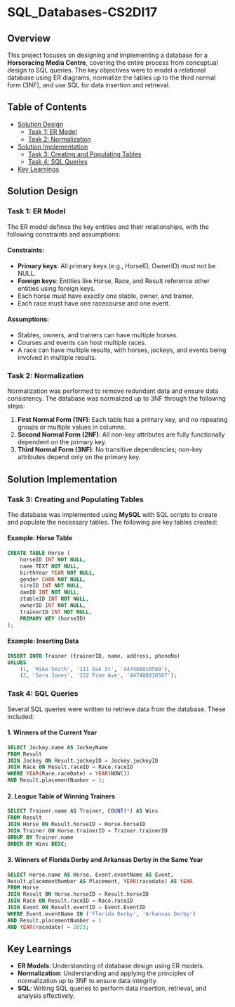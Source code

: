 # SQL_Databases-CS2DI17

## Overview

This project focuses on designing and implementing a database for a **Horseracing Media Centre**, covering the entire process from conceptual design to SQL queries. The key objectives were to model a relational database using ER diagrams, normalize the tables up to the third normal form (3NF), and use SQL for data insertion and retrieval.


## Table of Contents

- [Solution Design](#solution-design)
  - [Task 1: ER Model](#task-1-er-model)
  - [Task 2: Normalization](#task-2-normalization)
- [Solution Implementation](#solution-implementation)
  - [Task 3: Creating and Populating Tables](#task-3-creating-and-populating-tables)
  - [Task 4: SQL Queries](#task-4-sql-queries)
- [Key Learnings](#key-learnings)



## Solution Design

### Task 1: ER Model

The ER model defines the key entities and their relationships, with the following constraints and assumptions:

#### Constraints:
- **Primary keys**: All primary keys (e.g., HorseID, OwnerID) must not be NULL.
- **Foreign keys**: Entities like Horse, Race, and Result reference other entities using foreign keys.
- Each horse must have exactly one stable, owner, and trainer.
- Each race must have one racecourse and one event.

#### Assumptions:
- Stables, owners, and trainers can have multiple horses.
- Courses and events can host multiple races.
- A race can have multiple results, with horses, jockeys, and events being involved in multiple results.

### Task 2: Normalization

Normalization was performed to remove redundant data and ensure data consistency. The database was normalized up to 3NF through the following steps:

1. **First Normal Form (1NF)**: Each table has a primary key, and no repeating groups or multiple values in columns.
2. **Second Normal Form (2NF)**: All non-key attributes are fully functionally dependent on the primary key.
3. **Third Normal Form (3NF)**: No transitive dependencies; non-key attributes depend only on the primary key.



## Solution Implementation

### Task 3: Creating and Populating Tables

The database was implemented using **MySQL** with SQL scripts to create and populate the necessary tables. The following are key tables created:

#### Example: Horse Table

```sql
CREATE TABLE Horse (
    horseID INT NOT NULL,
    name TEXT NOT NULL,
    birthYear YEAR NOT NULL,
    gender CHAR NOT NULL,
    sireID INT NOT NULL,
    damID INT NOT NULL,
    stableID INT NOT NULL,
    ownerID INT NOT NULL,
    trainerID INT NOT NULL,
    PRIMARY KEY (horseID)
);
```

#### Example: Inserting Data

```sql
INSERT INTO Trainer (trainerID, name, address, phoneNo) 
VALUES 
    (1, 'Mike Smith', '111 Oak St', '447488810589'), 
    (2, 'Sara Jones', '222 Pine Ave', '447488810587');
```

### Task 4: SQL Queries

Several SQL queries were written to retrieve data from the database. These included:

#### 1. Winners of the Current Year
```sql
SELECT Jockey.name AS JockeyName 
FROM Result 
JOIN Jockey ON Result.jockeyID = Jockey.jockeyID 
JOIN Race ON Result.raceID = Race.raceID 
WHERE YEAR(Race.raceDate) = YEAR(NOW()) 
AND Result.placementNumber = 1;
```

#### 2. League Table of Winning Trainers
```sql
SELECT Trainer.name AS Trainer, COUNT(*) AS Wins 
FROM Result 
JOIN Horse ON Result.horseID = Horse.horseID 
JOIN Trainer ON Horse.trainerID = Trainer.trainerID 
GROUP BY Trainer.name 
ORDER BY Wins DESC;
```

#### 3. Winners of Florida Derby and Arkansas Derby in the Same Year
```sql
SELECT Horse.name AS Horse, Event.eventName AS Event, 
Result.placementNumber AS Placement, YEAR(racedate) AS YEAR 
FROM Horse 
JOIN Result ON Horse.horseID = Result.horseID 
JOIN Race ON Result.raceID = Race.raceID 
JOIN Event ON Result.eventID = Event.EventID 
WHERE Event.eventName IN ('Florida Derby', 'Arkansas Derby') 
AND Result.placementNumber = 1 
AND YEAR(racedate) = 2023;
```


## Key Learnings

- **ER Models**: Understanding of database design using ER models.
- **Normalization**: Understanding and applying the principles of normalization up to 3NF to ensure data integrity.
- **SQL**: Writing SQL queries to perform data insertion, retrieval, and analysis effectively.


